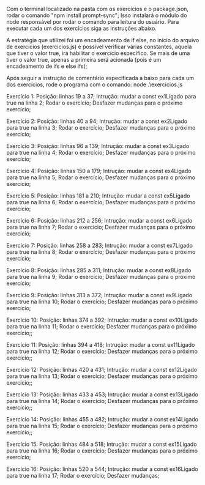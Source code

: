 Com o terminal localizado na pasta com os exercícios e o package.json, rodar o comando "npm install prompt-sync";
Isso instalará o módulo do node responsável por rodar o comando para leitura do usuário. Para executar cada um dos exercícios siga as instruções abaixo.

A estratégia que utilizei foi um encadeamento de if else, no início do arquivo de exercicios (exercicios.js) é possível verificar várias constantes, aquela que tiver o valor true, irá habilitar o exercício específico. Se mais de uma tiver o valor true, apenas a primeira será acionada (pois é um encadeamento de ifs e else ifs);

Após seguir a instrução de comentário especificada a baixo para cada um dos exercícios, rode o programa com o comando:
node .\exercicios.js


Exercício 1:
Posição: linhas 19 a 37;
Intrução: mudar a const ex1Ligado para true na linha 2;
Rodar o exercício;
Desfazer mudanças para o próximo exercício;

Exercício 2:
Posição: linhas 40 a 94;
Intrução: mudar a const ex2Ligado para true na linha 3;
Rodar o exercício;
Desfazer mudanças para o próximo exercício;

Exercício 3:
Posição: linhas 96 a 139;
Intrução: mudar a const ex3Ligado para true na linha 4;
Rodar o exercício;
Desfazer mudanças para o próximo exercício;

Exercício 4:
Posição: linhas 150 a 179;
Intrução: mudar a const ex4Ligado para true na linha 5;
Rodar o exercício;
Desfazer mudanças para o próximo exercício;

Exercício 5:
Posição: linhas 181 a 210;
Intrução: mudar a const ex5Ligado para true na linha 6;
Rodar o exercício;
Desfazer mudanças para o próximo exercício;

Exercício 6:
Posição: linhas 212 a 256;
Intrução: mudar a const ex6Ligado para true na linha 7;
Rodar o exercício;
Desfazer mudanças para o próximo exercício;

Exercício 7:
Posição: linhas 258 a 283;
Intrução: mudar a const ex7Ligado para true na linha 8;
Rodar o exercício;
Desfazer mudanças para o próximo exercício;

Exercício 8:
Posição: linhas 285 a 311;
Intrução: mudar a const ex8Ligado para true na linha 9;
Rodar o exercício;
Desfazer mudanças para o próximo exercício;

Exercício 9:
Posição: linhas 313 a 372;
Intrução: mudar a const ex9Ligado para true na linha 10;
Rodar o exercício;
Desfazer mudanças para o próximo exercício;

Exercício 10:
Posição: linhas 374 a 392;
Intrução: mudar a const ex10Ligado para true na linha 11;
Rodar o exercício;
Desfazer mudanças para o próximo exercício;;

Exercício 11:
Posição: linhas 394 a 418;
Intrução: mudar a const ex11Ligado para true na linha 12;
Rodar o exercício;
Desfazer mudanças para o próximo exercício;;

Exercício 12:
Posição: linhas 420 a 431;
Intrução: mudar a const ex12Ligado para true na linha 13;
Rodar o exercício;
Desfazer mudanças para o próximo exercício;;

Exercício 13:
Posição: linhas 433 a 453;
Intrução: mudar a const ex13Ligado para true na linha 14;
Rodar o exercício;
Desfazer mudanças para o próximo exercício;;

Exercício 14:
Posição: linhas 455 a 482;
Intrução: mudar a const ex14Ligado para true na linha 15;
Rodar o exercício;
Desfazer mudanças para o próximo exercício;;

Exercício 15:
Posição: linhas 484 a 518;
Intrução: mudar a const ex15Ligado para true na linha 16;
Rodar o exercício;
Desfazer mudanças para o próximo exercício;

Exercício 16:
Posição: linhas 520 a 544;
Intrução: mudar a const ex16Ligado para true na linha 17;
Rodar o exercício;
Desfazer mudanças;